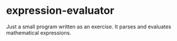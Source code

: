 # expression-evaluator

Just a small program written as an exercise. It parses and evaluates mathematical expressions.
